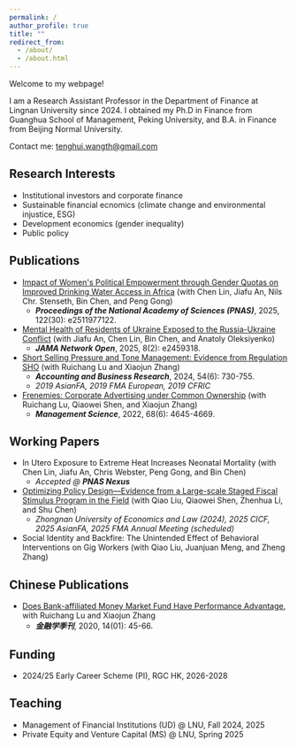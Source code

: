 ```yaml
---
permalink: /
author_profile: true
title: ""
redirect_from: 
  - /about/
  - /about.html
---
```


Welcome to my webpage! 

I am a Research Assistant Professor in the Department of Finance at Lingnan University since 2024. I obtained my Ph.D in Finance from Guanghua School of Management, Peking University, and B.A. in Finance from Beijing Normal University.

Contact me: tenghui.wangth@gmail.com

Research Interests
---
- Institutional investors and corporate finance
- Sustainable financial ecnomics (climate change and environmental injustice, ESG)
- Development economics (gender inequality)
- Public policy

Publications
---
- [Impact of Women's Political Empowerment through Gender Quotas on Improved Drinking Water Access in Africa](https://www.pnas.org/doi/10.1073/pnas.2511977122) (with Chen Lin, Jiafu An, Nils Chr. Stenseth, Bin Chen, and Peng Gong)
  - **_Proceedings of the National Academy of Sciences (PNAS)_**, 2025, 122(30): e2511977122.
- [Mental Health of Residents of Ukraine Exposed to the Russia-Ukraine Conflict](https://jamanetwork.com/journals/jamanetworkopen/fullarticle/2830228?guestAccessKey=b5a86f00-2de9-4f88-a83a-281f113a5afb&utm_source=jps&utm_medium=email&utm_campaign=author_alert-jamanetwork&utm_content=author-author_engagement&utm_term=1m) (with Jiafu An, Chen Lin, Bin Chen, and Anatoly Oleksiyenko)
  - **_JAMA Network Open_**, 2025, 8(2): e2459318.
- [Short Selling Pressure and Tone Management: Evidence from Regulation SHO](https://www.tandfonline.com/doi/abs/10.1080/00014788.2023.2227567) (with Ruichang Lu and Xiaojun Zhang)
  - **_Accounting and Business Research_**, 2024, 54(6): 730-755.
  - _2019 AsianFA, 2019 FMA European, 2019 CFRIC_
- [Frenemies: Corporate Advertising under Common Ownership](https://pubsonline.informs.org/doi/abs/10.1287/mnsc.2021.4098) (with Ruichang Lu, Qiaowei Shen, and Xiaojun Zhang)
  - **_Management Science_**, 2022, 68(6): 4645-4669.

Working Papers
---
- In Utero Exposure to Extreme Heat Increases Neonatal Mortality (with Chen Lin, Jiafu An, Chris Webster, Peng Gong, and Bin Chen)
  - _Accepted @ **PNAS Nexus**_
- [Optimizing Policy Design—Evidence from a Large-scale Staged Fiscal Stimulus Program in the Field](https://papers.ssrn.com/sol3/papers.cfm?abstract_id=4675785) (with Qiao Liu, Qiaowei Shen, Zhenhua Li, and Shu Chen)
  - _Zhongnan University of Economics and Law (2024), 2025 CICF, 2025 AsianFA, 2025 FMA Annual Meeting (scheduled)_ 
- Social Identity and Backfire: The Unintended Effect of Behavioral Interventions on Gig Workers (with Qiao Liu, Juanjuan Meng, and Zheng Zhang)

Chinese Publications
---
- [Does Bank-affiliated Money Market Fund Have Performance Advantage](https://chn.oversea.cnki.net/kcms/detail/detail.aspx?dbcode=CCJD&filename=JKJR202001003&dbname=CCJDLAST2), with Ruichang Lu and Xiaojun Zhang
  - **_金融学季刊_**, 2020, 14(01): 45-66.
    
Funding
---
- 2024/25 Early Career Scheme (PI), RGC HK, 2026-2028

Teaching
---
- Management of Financial Institutions (UD) @ LNU, Fall 2024, 2025
- Private Equity and Venture Capital (MS) @ LNU, Spring 2025
